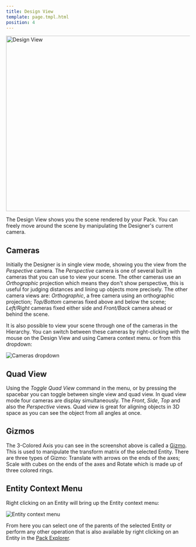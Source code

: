 ```yaml
---
title: Design View
template: page.tmpl.html
position: 4
---
```


<img alt="Design View" width="640" height="480" src="/images/platform/design_view.png" />

The Design View shows you the scene rendered by your Pack. You can freely move around the scene by manipulating the Designer's current camera.

## Cameras

Initially the Designer is in single view mode, showing you the view from the *Pespective* camera. The *Perspective* camera is one of several built in cameras that you can use to view your scene. The other cameras use an *Orthographic* projection which means they don't show perspective, this is useful for judging distances and lining up objects more precisely. The other camera views are: *Orthographic*, a free camera using an orthographic projection; *Top/Bottom* cameras fixed above and below the scene; *Left/Right* cameras fixed either side and *Front/Back* camera ahead or behind the scene.

It is also possible to view your scene through one of the cameras in the Hierarchy. You can switch between these cameras by right-clicking with the mouse on the Design View and using Camera context menu. or from this dropdown:

<img alt="Cameras dropdown" src="/images/platform/cameras_dropdown.png" />

## Quad View

Using the *Toggle Quad View* command in the menu, or by pressing the spacebar you can toggle between single view and quad view. In quad view mode four cameras are display simultaneously. The *Front*, *Side*, *Top* and also the *Perspective* views. Quad view is great for aligning objects in 3D space as you can see the object from all angles at once.

## Gizmos

The 3-Colored Axis you can see in the screenshot above is called a [Gizmo][gizmo]. This is used to manipulate the transform matrix of the selected Entity. There are three types of Gizmo: Translate with arrows on the ends of the axes; Scale with cubes on the ends of the axes and Rotate which is made up of three colored rings.

## Entity Context Menu

Right clicking on an Entity will bring up the Entity context menu:

<img alt="Entity context menu" src="/images/platform/entity_context_menu.jpg" />

From here you can select one of the parents of the selected Entity or perform any other operation that is also available by right clicking on an Entity in the [Pack Explorer][pack_explorer].

[gizmo]: /user-manual/glossary#gizmo
[pack_explorer]: /user-manual/designer/pack-explorer
